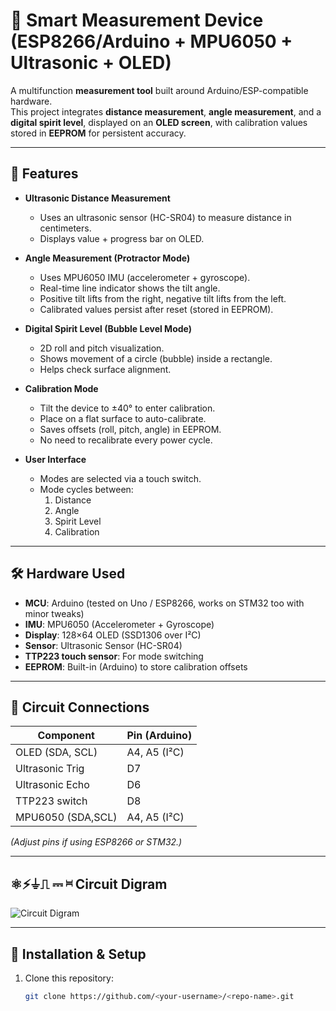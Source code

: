 # 📐 Smart Measurement Device (ESP8266/Arduino + MPU6050 + Ultrasonic + OLED)

A multifunction **measurement tool** built around Arduino/ESP-compatible hardware.  
This project integrates **distance measurement**, **angle measurement**, and a **digital spirit level**, displayed on an **OLED screen**, with calibration values stored in **EEPROM** for persistent accuracy.

---

## 🚀 Features
- **Ultrasonic Distance Measurement**  
  - Uses an ultrasonic sensor (HC-SR04) to measure distance in centimeters.  
  - Displays value + progress bar on OLED.

- **Angle Measurement (Protractor Mode)**  
  - Uses MPU6050 IMU (accelerometer + gyroscope).  
  - Real-time line indicator shows the tilt angle.  
  - Positive tilt lifts from the right, negative tilt lifts from the left.  
  - Calibrated values persist after reset (stored in EEPROM).

- **Digital Spirit Level (Bubble Level Mode)**  
  - 2D roll and pitch visualization.  
  - Shows movement of a circle (bubble) inside a rectangle.  
  - Helps check surface alignment.

- **Calibration Mode**  
  - Tilt the device to ±40° to enter calibration.  
  - Place on a flat surface to auto-calibrate.  
  - Saves offsets (roll, pitch, angle) in EEPROM.  
  - No need to recalibrate every power cycle.

- **User Interface**  
  - Modes are selected via a touch switch.  
  - Mode cycles between:  
    1. Distance  
    2. Angle  
    3. Spirit Level  
    4. Calibration

---

## 🛠️ Hardware Used
- **MCU**: Arduino (tested on Uno / ESP8266, works on STM32 too with minor tweaks)  
- **IMU**: MPU6050 (Accelerometer + Gyroscope)  
- **Display**: 128×64 OLED (SSD1306 over I²C)  
- **Sensor**: Ultrasonic Sensor (HC-SR04)  
- **TTP223 touch sensor**: For mode switching  
- **EEPROM**: Built-in (Arduino) to store calibration offsets  

---

## 🔌 Circuit Connections

| Component        | Pin (Arduino)   |
|------------------|-----------------|
| OLED (SDA, SCL)  | A4, A5 (I²C)    |
| Ultrasonic Trig  | D7              |
| Ultrasonic Echo  | D6              |
| TTP223 switch    | D8              |
| MPU6050 (SDA,SCL)| A4, A5 (I²C)    |

*(Adjust pins if using ESP8266 or STM32.)*

---


## ⚛⚡⏚⎍ ⎓ ⎶  Circuit Digram 
![Circuit Digram](circuit.png)


---

## 📲 Installation & Setup
1. Clone this repository:
   ```bash
   git clone https://github.com/<your-username>/<repo-name>.git
